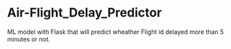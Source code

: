 # Air-Flight_Delay_Predictor

ML model with Flask that will predict wheather Flight id delayed more than 5 minutes or not.
